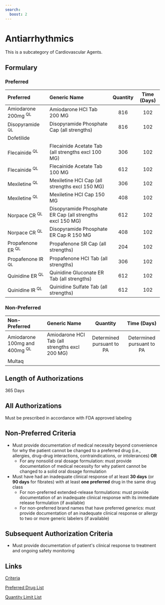 ```yaml
---
search:
  boost: 2 
---
```


# Antiarrhythmics

This is a subcategory of Cardiovascular Agents.

## Formulary

### Preferred

| Preferred    | Generic Name | Quantity | Time (Days) |
| :--------------- | :----------- | :------: | :---------: |
| Amiodarone 200mg <sup>QL</sup> | Amiodarone HCI Tab 200 MG| 816 | 102 |
| Disopyramide <sup>QL</sup>   | Disopyramide Phosphate Cap (all strengths) | 816 | 102 |
| Dofetilide       ||||
| Flecainide <sup>QL</sup>      | Flecainide Acetate Tab (all strengths excl 100 MG) | 306 | 102 |
| Flecainide <sup>QL</sup>      | Flecainide Acetate Tab 100 MG | 612 | 102 |
| Mexiletine <sup>QL</sup>      | Mexiletine HCI Cap (all strengths excl 150 MG) | 306 | 102 |
| Mexiletine <sup>QL</sup>      | Mexiletine HCI Cap 150 MG | 408 | 102 |
| Norpace CR <sup>QL</sup>       | Disopyramide Phosphate ER Cap (all strengths excl 150 MG) | 612 | 102 |
| Norpace CR <sup>QL</sup>       | Disopyramide Phosphate ER Cap R 150 MG | 408 | 102 |
| Propafenone ER <sup>QL</sup> | Propafenone SR Cap (all strengths) | 204 | 102 |
| Propafenone IR <sup>QL</sup> | Propafenone HCI Tab (all strengths) | 306 | 102 |
| Quinidine ER <sup>QL</sup>    | Quinidine Gluconate ER Tab (all strengths) | 612 | 102 |
| Quinidine IR <sup>QL</sup>    | Quinidine Sulfate Tab (all strengths) | 612 | 102 |

### Non-Preferred

| Non-Preferred    | Generic Name | Quantity | Time (Days) |
| :--------------- | :----------- | :------: | :---------: |
| Amiodarone 100mg and 400mg <sup>QL</sup> | Amiodarone HCI Tab (all strengths excl 200 MG) | Determined pursuant to PA | Determined pursuant to PA |
| Multaq                     ||||

## Length of Authorizations

365 Days

## All Authorizations 

Must be prescribed in accordance with FDA approved labeling

## Non-Preferred Criteria

- Must provide documentation of medical necessity beyond convenience for why the patient cannot be changed to a preferred drug (i.e., allergies, drug-drug interactions, contraindications, or intolerances) **OR**
    - For any nonsolid oral dosage formulation: must provide documentation of medical necessity for why patient cannot be changed to a solid oral dosage formulation
- Must have had an inadequate clinical response of at least **30 days** (or **90 days** for fibrates) with at least **one preferred** drug in the same drug class
    - For non-preferred extended-release formulations: must provide documentation of an inadequate clinical response with its immediate release formulation (if available)
    - For non-preferred brand names that have preferred generics: must provide documentation of an inadequate clinical response or allergy to two or more generic labelers (if available)

## Subsequent Authorization Criteria

- Must provide documentation of patient's clinical response to treatment and ongoing safety monitoring

## Links

[Criteria](https://pharmacy.medicaid.ohio.gov/sites/default/files/20230101_UPDL%20_Criteria_APPROVED.pdf#page=21)

[Preferred Drug List](https://pharmacy.medicaid.ohio.gov/sites/default/files/20230101_UPDL_APPROVED_12.13.22.pdf#page=12)

[Quantity Limit List](https://pharmacy.medicaid.ohio.gov/sites/default/files/20230101_Ohio_Medicaid_Quantity_Document_APPROVED.pdf)
